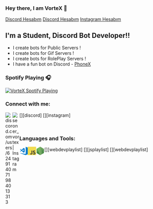 ### Hey there, I am VorteX 👋

[Discord Hesabım](https://discord.com/users/624914071984013313)
[Discord Hesabım](https://discord.com/users/809325505304068096)
[Instagram Hesabım](https://www.instagram.com/seoner_vortex/)

## I'm a Student, Discord Bot Developer!!

- I create bots for Public Servers !
- I create bots for Gif Servers !
- I create bots for RolePlay Servers !
- I have a fun bot on Discord - [PhoneX](https://discord.com/oauth2/authorize?client_id=819623504630251570&scope=bot&permissions=1074120768)


### Spotify Playing 🎧

[<img src="https://now-playing-codestackr.vercel.app/api/spotify-playing" alt="VorteX Spotify Playing" width="350" />](https://open.spotify.com/user/222ycrpfq58upofq6d0da9dju)

### Connect with me:

[<img align="left" alt="discord.com/users/624914071984013313" width="22px" src="https://www.google.com/search?q=Discord+icon&safe=active&sxsrf=ALeKk00HMVsakDvVycPXzV8BbQ6PvogdaQ:1625068774789&tbm=isch&source=iu&ictx=1&fir=_-Dlq0w7ZZMy4M%252CouaD76L2XjvcxM%252C_&vet=1&usg=AI4_-kR_iirJJBbp-hko9Ku0_1f-uQXhiA&sa=X&ved=2ahUKEwjDv7n43L_xAhXR_7sIHVtDCA8Q9QF6BAgPEAE#imgrc=_-Dlq0w7ZZMy4M" />][discord]
[<img align="left" alt="seoner_vortex | Instagram" width="22px" src="https://cdn.jsdelivr.net/npm/simple-icons@v3/icons/instagram.svg" />][instagram]

<br />

### Languages and Tools:

[<img align="left" alt="Visual Studio Code" width="26px" src="https://raw.githubusercontent.com/github/explore/80688e429a7d4ef2fca1e82350fe8e3517d3494d/topics/visual-studio-code/visual-studio-code.png" />][webdevplaylist]
[<img align="left" alt="JavaScript" width="26px" src="https://raw.githubusercontent.com/github/explore/80688e429a7d4ef2fca1e82350fe8e3517d3494d/topics/javascript/javascript.png" />][jsplaylist]
[<img align="left" alt="Node.js" width="26px" src="https://raw.githubusercontent.com/github/explore/80688e429a7d4ef2fca1e82350fe8e3517d3494d/topics/nodejs/nodejs.png" />][webdevplaylist]

<br />
<br />
